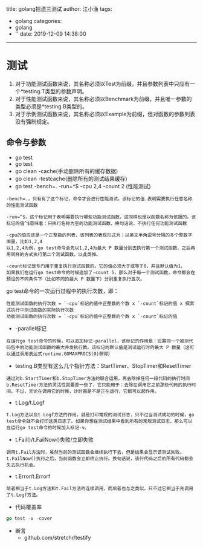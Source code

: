 title: golang拾遗三测试
author: 江小渔
tags:
  - golang
categories:
  - golang
  - ''
date: 2019-12-09 14:38:00
---
# 测试
<!--more-->
1. 对于功能测试函数来说，其名称必须以Test为前缀，并且参数列表中只应有一个*testing.T类型的参数声明。
2. 对于性能测试函数来说，其名称必须以Benchmark为前缀，并且唯一参数的类型必须是*testing.B类型的。
3. 对于示例测试函数来说，其名称必须以Example为前缀，但对函数的参数列表没有强制规定。
## 命令与参数
- go test
- go test 
- go clean -cache(手动删除所有的缓存数据)
- go clean -testcache(删除所有的测试结果缓存)
- go test -bench=. -run=^$ -cpu 2,4 -count 2 (性能测试)
```
-bench=.，只有有了这个标记，命令才会进行性能测试。该标记的值.表明需要执行任意名称的性能测试函数

-run=^$，这个标记用于表明需要执行哪些功能测试函数，这同样也是以函数名称为依据的。该标记的值^$意味着：只执行名称为空的功能测试函数，换句话说，不执行任何功能测试函数

-cpu的值应该是一个正整数的列表，该列表的表现形式为：以英文半角逗号分隔的多个整数字面量，比如1,2,4
以1,2,4为例，go test命令会先以1,2,4为最大 P 数量分别去执行第一个测试函数，之后再用同样的方式执行第二个测试函数，以此类推。

-count标记是专门用于重复执行测试函数的。它的值必须大于或等于0，并且默认值为1。
如果我们在运行go test命令的时候追加了-count 5，那么对于每一个测试函数，命令都会在预设的不同条件下（比如不同的最大 P 数量下）分别重复执行五次。
```
go test命令的一次运行过程中的执行次数，即：
```
性能测试函数的执行次数 = `-cpu`标记的值中正整数的个数 x `-count`标记的值 x 探索式执行中测试函数的实际执行次数
功能测试函数的执行次数 = `-cpu`标记的值中正整数的个数 x `-count`标记的值
```
- -parallel标记
``` 
在运行go test命令的时候，可以追加标记-parallel，该标记的作用是：设置同一个被测代码包中的功能测试函数的最大并发执行数。该标记的默认值是测试运行时的最大 P 数量（这可以通过调用表达式runtime.GOMAXPROCS(0)获得）
```
- testing.B类型有这么几个指针方法：StartTimer、StopTimer和ResetTimer
```
通过对b.StartTimer和b.StopTimer方法的联合运用，再去除掉任何一段代码的执行时间
b.ResetTimer方法的灵活性就要差一些了，它只能用于：去除在调用它之前那些代码的执行时间。不过，无论在调用它的时候，计时器是不是正在运行，它都可以起作用。
```
- t.Log/t.Logf
```
t.Log方法以及t.Logf方法的作用，就是打印常规的测试日志，只不过当测试成功的时候，go test命令就不会打印这类日志了。如果你想在测试结果中看到所有的常规测试日志，那么可以在运行go test命令的时候加入标记-v。
```
- t.Fail()/t.FailNow()失败/立即失败
```
调用t.Fail方法时，虽然当前的测试函数会继续执行下去，但是结果会显示该测试失败。
t.FailNow()执行之后，当前函数会立即终止执行。换句话说，该行代码之后的所有代码都会失去执行机会。
```
- t.Error/t.Errorf
```
前者相当于t.Log方法和t.Fail方法的连续调用，而后者也与之类似，只不过它相当于先调用了t.Logf方法。
```
- 代码覆盖率
```go
go test -v -cover
```
- 断言
	- github.com/stretchr/testify